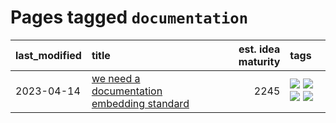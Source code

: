 # Pages tagged `documentation`

|last_modified|title|est. idea maturity|tags
|:---|:---|---:|:---|
|2023-04-14|[we need a documentation embedding standard](../doc-embed-standard.md)|2245|[![](https://img.shields.io/badge/tag-accessibility-35d420)](../tags/accessibility.md) [![](https://img.shields.io/badge/tag-documentation-3f3dc3)](../tags/documentation.md) [![](https://img.shields.io/badge/tag-standard-cdef47)](../tags/standard.md) [![](https://img.shields.io/badge/tag-tooling-12eec5)](../tags/tooling.md)|